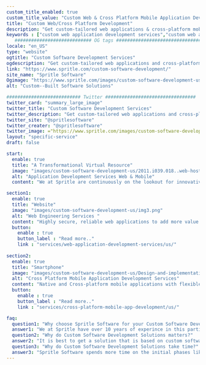 ```yaml
---
custom_title_enabled: true
custom_title_value: "Custom Web & Cross Platform Mobile Application Development Services in US"
title: "Custom Web/Cross Platform Development"
description: "Get custom-tailored web applications & cross-platform mobile applications developed by one of the best teams in Spritle. We offer End-to-End development services globally."
keywords : ["custom web application development services","custom web application development","cross platform app development","cross platform mobile app development"]
   ############################ OG tags #################################
locale: "en_US"
type: "website"
ogtitle: "Custom Software Development Services" 
ogdescription: "Get custom-tailored web applications and cross-platform mobile applications developed by one of the best teams in Spritle. We offer End-to-End development services."
link: "https://www.spritle.com/custom-software-development/"
site_name: "Spritle Software"
Ogimage: "https://www.spritle.com/images/custom-software-development-us/300x300x2011.i039.018..web-hosting-isometric-,P5BConverted,P5D.png.pagespeed.ic.DOcK7KwB0J.webp"
alt: "Custom--Built Software Solutions" 

########################### Twitter #################################
twitter_card: "summary_large_image"
twitter_title: "Custom Software Development Services" 
twitter_description: "Get custom-tailored web applications and cross-platform mobile applications developed by one of the best teams in Spritle. We offer End-to-End development services."
twitter_site: "@spritlesoftware"
twitter_creater: "@spritlesoftware"
twitter_image: ="https://www.spritle.com/images/custom-software-development-us/300x300x2011.i039.018..web-hosting-isometric-,P5BConverted,P5D.png.pagespeed.ic.DOcK7KwB0J.webp"
layout: "specific-service"
draft: false

start:
  enable: true
  title: "A Transformational Virtual Resource"
  image: "images/custom-software-development-us/2011.i039.018..web-hosting-isometric-[Converted].png"
  alt: "Application Development Services Web & Mobile"
  content: "We at Spritle are continuously on the lookout for innovative methods to combine the technological revolution with the goal of bringing you faultless apps four times faster to market. We create and deploy unique software solutions utilising cutting-edge technologies such as AI and machine learning, React, and the cloud to your hands in a timely manner."

section1:
  enable: true
  title: "Website"
  image: "images/custom-software-development-us/img3.png"
  alt: "Web Engineering Services "
  content: "Highly secure, reliable web applications to add more value to your business"
  button:
    enable : true
    button_label : "Read more.."
    link : "services/web-application-development-services/us/"
  
section2:
  enable: true
  title: "Smartphone"
  image: "images/custom-software-development-us/Design-and-implementation-of-Native-Android-Apps.png"
  alt: "Cross Platform Mobile Application Development Services"
  content: "Native and Cross-platform mobile applications with flexible features and design"
  button:
    enable : true
    button_label : "Read more.."
    link : "services/cross-platform-mobile-app-development/us/"

faq:
  question1: "Why choose Spritle Software for your Custom Software Development Solutions?"
  answer1: "We at Spritle have over 10 years of experince in this particular field and have managed to satisfy many of our fellow clients when it comes to custom software development solutions. Our development team completely devotes themselves to the perfect completion of the required solution."
  question2: "Why do Custom Software Development Solutions matters?"
  answer2: "It is best to get a solution that is based on custom software development than using an existing one as no two businesses are the same."
  question3: "Why do Custom Software Development Solutions take time?"
  answer3: "Spritle Software spends more time on the initial phases like Analyzing, Designing, and finally Developing your idea into the custom software solution you require. The primary reason is the meticulous planning and developing of the software."
---
```

